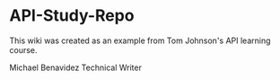 # API-Study-Repo
This wiki was created as an example from Tom Johnson's API learning course.

Michael Benavidez
Technical Writer
